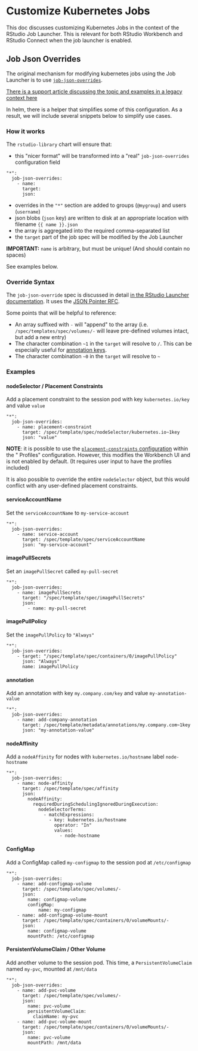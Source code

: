 # Customize Kubernetes Jobs

This doc discusses customizing Kubernetes Jobs in the context of the RStudio Job Launcher.
This is relevant for both RStudio Workbench and RStudio Connect when the job launcher is enabled.

## Job Json Overrides

The original mechanism for modifying kubernetes jobs using the Job Launcher is to use 
[`job-json-overrides`](https://docs.rstudio.com/job-launcher/kube.html#kube-json).

[There is a support article discussing the topic and examples in a legacy context 
here](https://support.rstudio.com/hc/en-us/articles/360051652094-Using-Job-Json-Overrides-with-RStudio-Server-Pro-and-Kubernetes)

In helm, there is a helper that simplifies some of this configuration. As a result, we will include several snippets
below to simplify use cases.

### How it works

The `rstudio-library` chart will ensure that:
- this "nicer format" will be transformed into a "real" `job-json-overrides` configuration field
```
"*":
  job-json-overrides:
    - name:
      target:
      json:
```
  - overrides in the `"*"` section are added to groups (`@mygroup`) and users (`username`)
  - json blobs (`json` key) are written to disk at an appropriate location with filename `{{ name }}.json`
  - the array is aggregated into the required comma-separated list
  - the `target` part of the job spec will be modified by the Job Launcher

**IMPORTANT:** `name` is arbitrary, but must be unique! (And should contain no spaces)

See examples below.

### Override Syntax

The `job-json-override` spec is discussed in detail [in the RStudio Launcher documentation](https://docs.rstudio.com/job-launcher/kube.html#kube-json).
It uses the [JSON Pointer RFC](https://tools.ietf.org/html/rfc6901).

Some points that will be helpful to reference:

- An array suffixed with `-` will "append" to the array (i.e. `/spec/templates/spec/volumes/-` will leave pre-defined volumes
  intact, but add a new entry)
- The character combination `~1` in the `target` will resolve to `/`. This can be especially useful for [annotation keys](#annotation).
- The character combination `~0` in the `target` will resolve to `~`

### Examples

#### nodeSelector / Placement Constraints

Add a placement constraint to the session pod with key `kubernetes.io/key` and value `value`

```
"*":
  job-json-overrides:
    - name: placement-constraint
      target: /spec/template/spec/nodeSelector/kubernetes.io~1key
      json: "value"
```

**NOTE**: it is possible to use
the [`placement-constraints` configuration](https://docs.rstudio.com/job-launcher/kube.html#kube-profiles) within the "
Profiles" configuration. However, this modifies the Workbench UI and is not enabled by default. (It requires user input to have
the profiles included)

It is also possible to override the entire `nodeSelector` object, but this would conflict with any user-defined
placement constraints.

#### serviceAccountName

Set the `serviceAccountName` to `my-service-account`

```
"*":
  job-json-overrides:
    - name: service-account
      target: /spec/template/spec/serviceAccountName
      json: "my-service-account"
```

#### imagePullSecrets

Set an `imagePullSecret` called `my-pull-secret`

```
"*":
  job-json-overrides:
    - name: imagePullSecrets
      target: "/spec/template/spec/imagePullSecrets"
      json:
        - name: my-pull-secret
```

#### imagePullPolicy

Set the `imagePullPolicy` to `"Always"`

```
"*":
  job-json-overrides:
    - target: "/spec/template/spec/containers/0/imagePullPolicy"
      json: "Always"
      name: imagePullPolicy
```

#### annotation

Add an annotation with key `my.company.com/key` and value `my-annotation-value`

```
"*":
  job-json-overrides:
    - name: add-company-annotation
      target: /spec/template/metadata/annotations/my.company.com~1key
      json: "my-annotation-value"
```

#### nodeAffinity

Add a `nodeAffinity` for nodes with `kubernetes.io/hostname` label `node-hostname`

```
"*":
  job-json-overrides:
    - name: node-affinity
      target: /spec/template/spec/affinity
      json:
        nodeAffinity:
          requiredDuringSchedulingIgnoredDuringExecution:
            nodeSelectorTerms:
              - matchExpressions:
                - key: kubernetes.io/hostname
                  operator: "In"
                  values:
                    - node-hostname
```

#### ConfigMap

Add a ConfigMap called `my-configmap` to the session pod at `/etc/configmap`

```
"*":
  job-json-overrides:
    - name: add-configmap-volume
      target: /spec/template/spec/volumes/-
      json:
        name: configmap-volume
        configMap:
            name: my-configmap
    - name: add-configmap-volume-mount
      target: /spec/template/spec/containers/0/volumeMounts/-
      json:
        name: configmap-volume
        mountPath: /etc/configmap
```

#### PersistentVolumeClaim / Other Volume

Add another volume to the session pod. This time, a `PersistentVolumeClaim` named `my-pvc`, mounted at `/mnt/data`

```
"*":
  job-json-overrides:
    - name: add-pvc-volume
      target: /spec/template/spec/volumes/-
      json:
        name: pvc-volume
        persistentVolumeClaim:
          claimName: my-pvc
    - name: add-pvc-volume-mount
      target: /spec/template/spec/containers/0/volumeMounts/-
      json:
        name: pvc-volume
        mountPath: /mnt/data
```
